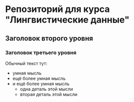 # Репозиторий для курса "Лингвистические данные"

## Заголовок второго уровня

### Заголовок третьего уровня

Обычный текст тут:

* умная мысль
* ещё более умная мысль
* и ещё более умная мысль
  * одна деталь этой мысли
  * вторая деталь этой мысли
